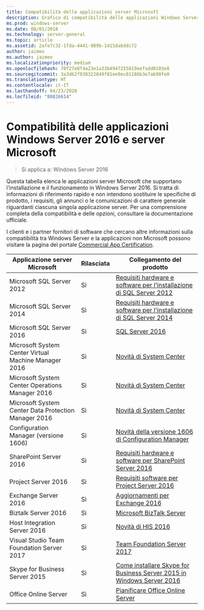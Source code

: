 ```yaml
---
title: Compatibilità delle applicazioni server Microsoft
description: Grafico di compatibilità delle applicazioni Windows Server 2016 e server Microsoft.
ms.prod: windows-server
ms.date: 08/01/2018
ms.technology: server-general
ms.topic: article
ms.assetid: 2afe7c32-1fda-4441-989b-1415dabddc72
author: jaimeo
ms.author: jaimeo
ms.localizationpriority: medium
ms.openlocfilehash: 70f27e8f4a23e1a33b4947255819eefadd0103e8
ms.sourcegitcommit: 3a3d62f938322849f81ee9ec01186b3e7ab90fe0
ms.translationtype: HT
ms.contentlocale: it-IT
ms.lasthandoff: 04/23/2020
ms.locfileid: "80826614"
---
```

# <a name="windows-server-2016-and-microsoft-server-application-compatibility"></a>Compatibilità delle applicazioni Windows Server 2016 e server Microsoft

>Si applica a: Windows Server 2016

Questa tabella elenca le applicazioni server Microsoft che supportano l'installazione e il funzionamento in Windows Server 2016. Si tratta di informazioni di riferimento rapido e non intendono sostituire le specifiche di prodotto, i requisiti, gli annunci o le comunicazioni di carattere generale riguardanti ciascuna singola applicazione server. Per una comprensione completa della compatibilità e delle opzioni, consultare la documentazione ufficiale.

I clienti e i partner fornitori di software che cercano altre informazioni sulla compatibilità tra Windows Server e la applicazioni non Microsoft possono visitare la pagina del portale [Commercial App Certification](https://commercialappcertification.microsoft.com/).

|Applicazione server Microsoft|    Rilasciata|    Collegamento del prodotto|
|-------------------------------------|--------------------------------------------|-------------------|
|Microsoft SQL Server 2012|Sì| [Requisiti hardware e software per l'installazione di SQL Server 2012](https://msdn.microsoft.com/library/ms143506(v=sql.110).aspx)|
|Microsoft SQL Server 2014|Sì|[Requisiti hardware e software per l'installazione di SQL Server 2014](https://msdn.microsoft.com/library/ms143506(SQL.120).aspx)|
|Microsoft SQL Server 2016|    Sì|    [SQL Server 2016](https://www.microsoft.com/cloud-platform/sql-server)| 
|Microsoft System Center Virtual Machine Manager 2016|    Sì|    [Novità di System Center](https://technet.microsoft.com/system-center-docs/get-started/what-s-new-in-system-center)|
|Microsoft System Center Operations Manager 2016|    Sì|    [Novità di System Center](https://technet.microsoft.com/system-center-docs/get-started/what-s-new-in-system-center)|
|Microsoft System Center Data Protection Manager 2016|    Sì|    [Novità di System Center](https://technet.microsoft.com/system-center-docs/get-started/what-s-new-in-system-center)|
|Configuration Manager (versione 1606)|    Sì|    [Novità della versione 1606 di Configuration Manager](https://technet.microsoft.com/library/mt752488.aspx)|  
|SharePoint Server 2016|    Sì|    [Requisiti hardware e software per SharePoint Server 2016](https://technet.microsoft.com/library/cc262485(v=office.16).aspx)|
|Project Server 2016|    Sì|    [Requisiti software per Project Server 2016](https://technet.microsoft.com/library/ee683978(v=office.16).aspx)|
|Exchange Server 2016|    Sì|    [Aggiornamenti per Exchange 2016](https://technet.microsoft.com/library/jj907309(v=exchg.160).aspx)| 
|Biztalk Server 2016|    Sì|    [Microsoft BizTalk Server](https://www.microsoft.com/cloud-platform/biztalk)|
|Host Integration Server 2016|    Sì|    [Novità di HIS 2016](https://msdn.microsoft.com/library/mt670807.aspx)|
|Visual Studio Team Foundation Server 2017|    Sì|    [Team Foundation Server 2017](https://www.visualstudio.com/news/releasenotes/tfs2017-relnotes)| 
|Skype for Business Server 2015|    Sì|    [Come installare Skype for Business Server 2015 in Windows Server 2016](https://support.microsoft.com/en-gb/help/4015888/how-to-install-skype-for-business-server-2015-on-windows-server-2016)|
|Office Online Server|   Sì|  [Pianificare Office Online Server](https://technet.microsoft.com/library/jj219435(v=office.16).aspx)|


